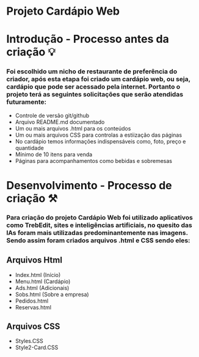 # Projeto Cardápio Web 

# Introdução - Processo antes da criação 💡

 ### Foi escolhido um nicho de restaurante de preferência do criador, após esta etapa foi criado um cardápio web, ou seja, cardápio que pode ser acessado pela internet. Portanto o projeto terá as seguintes solicitações que serão  atendidas futuramente:

 - Controle de versão git/github
 - Arquivo README.md documentado
 - Um ou mais arquivos .html para os conteúdos
 - Um ou mais arquivos CSS para controlas a estiização das páginas
 - No cardápio temos informações indispensáveis como, foto, preço e quantidade
 - Mínimo de 10 itens para venda
 - Páginas para acompanhamentos como bebidas e sobremesas

# Desenvolvimento - Processo de criação ⚒️

 ### Para criação  do projeto Cardápio Web foi utilizado aplicativos como TrebEdit, sites e inteligências artificiais, no quesito das IAs foram  mais utilizadas predominantemente nas imagens. Sendo assim foram criados arquivos .html e CSS sendo eles: 

 ## Arquivos Html
 - Index.html (Início)
 - Menu.html (Cardápio)
 - Ads.html (Adicionais)
 - Sobs.html (Sobre a empresa)
 - Pedidos.html
 - Reservas.html
 
 ## Arquivos CSS

 - Styles.CSS
 - Style2-Card.CSS

